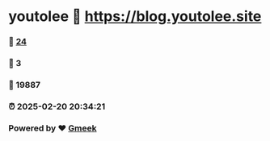 # youtolee :link: https://blog.youtolee.site 
### :page_facing_up: [24](https://blog.youtolee.site/tag.html) 
### :speech_balloon: 3 
### :hibiscus: 19887 
### :alarm_clock: 2025-02-20 20:34:21 
### Powered by :heart: [Gmeek](https://github.com/Meekdai/Gmeek)
